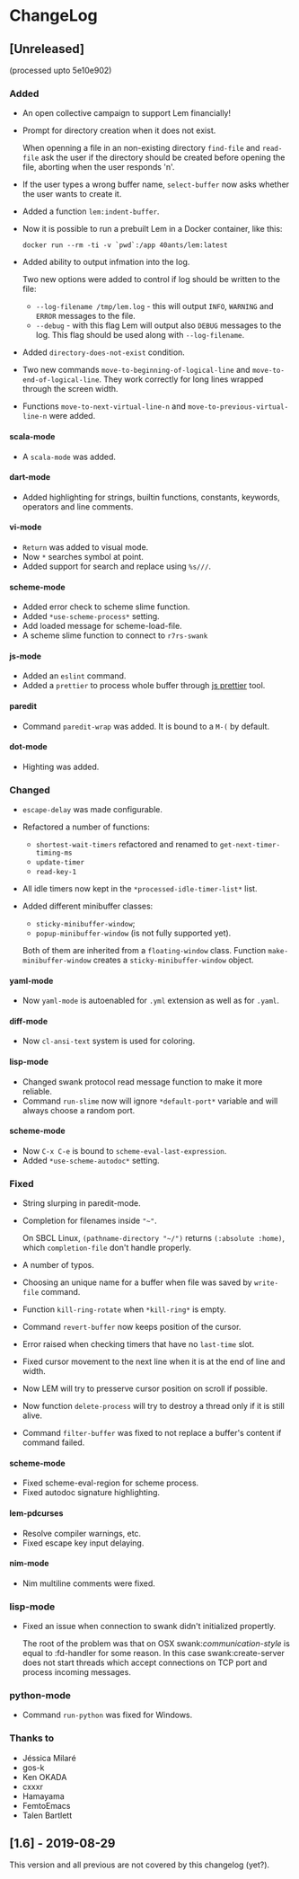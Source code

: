 # ChangeLog

## [Unreleased]

(processed upto 5e10e902)

### Added

* An open collective campaign to support Lem financially!
* Prompt for directory creation when it does not exist.

  When openning a file in an non-existing directory `find-file`
  and `read-file` ask the user if the directory should be
  created before opening the file, aborting when the user
  responds 'n'.
* If the user types a wrong buffer name, `select-buffer` now asks
  whether the user wants to create it.
* Added a function `lem:indent-buffer`.
* Now it is possible to run a prebuilt Lem in a Docker container, like this:

  ```
  docker run --rm -ti -v `pwd`:/app 40ants/lem:latest
  ```

* Added ability to output infmation into the log.

  Two new options were added to control if log should be written to the file:

  * `--log-filename /tmp/lem.log` - this will output `INFO`, `WARNING`
    and `ERROR` messages to the file.
  * `--debug` - with this flag Lem will output also `DEBUG` messages to the log.
    This flag should be used along with `--log-filename`.
* Added `directory-does-not-exist` condition.
* Two new commands `move-to-beginning-of-logical-line` and `move-to-end-of-logical-line`.
  They work correctly for long lines wrapped through the screen width.
* Functions `move-to-next-virtual-line-n` and `move-to-previous-virtual-line-n` were added.
  
#### scala-mode

* A `scala-mode` was added.

#### dart-mode

* Added highlighting for strings, builtin functions, constants, keywords, operators and
  line comments.
  
#### vi-mode

* `Return` was added to visual mode.
* Now `*` searches symbol at point.
* Added support for search and replace using `%s///`.

#### scheme-mode

* Added error check to scheme slime function.
* Added `*use-scheme-process*` setting.
* Add loaded message for scheme-load-file.
* A scheme slime function to connect to `r7rs-swank`

#### js-mode

* Added an `eslint` command.
* Added a `prettier` to process whole buffer through [js prettier](https://prettier.io/) tool.

#### paredit

* Command `paredit-wrap` was added. It is bound to a `M-(` by default.

#### dot-mode

* Highting was added.

### Changed

* `escape-delay` was made configurable.
* Refactored a number of functions:

  - `shortest-wait-timers` refactored and renamed to `get-next-timer-timing-ms`
  - `update-timer`
  - `read-key-1`

* All idle timers now kept in the `*processed-idle-timer-list*` list.
* Added different minibuffer classes:

  * `sticky-minibuffer-window`;
  * `popup-minibuffer-window` (is not fully supported yet).
  
  Both of them are inherited from a `floating-window` class.
  Function `make-minibuffer-window` creates a `sticky-minibuffer-window` object.

#### yaml-mode

* Now `yaml-mode` is autoenabled for `.yml` extension as well as for `.yaml`.

#### diff-mode

* Now `cl-ansi-text` system is used for coloring.
  
#### lisp-mode

* Changed swank protocol read message function to make it more reliable.
* Command `run-slime` now will ignore `*default-port*` variable and will
  always choose a random port.

#### scheme-mode

* Now `C-x C-e` is bound to `scheme-eval-last-expression`.
* Added `*use-scheme-autodoc*` setting.

### Fixed

* String slurping in paredit-mode.
* Completion for filenames inside `"~"`.

  On SBCL Linux, `(pathname-directory "~/")` returns `(:absolute :home)`,
  which `completion-file` don't handle properly.
* A number of typos.
* Choosing an unique name for a buffer when file was saved by `write-file` command.
* Function `kill-ring-rotate` when `*kill-ring*` is empty.
* Command `revert-buffer` now keeps position of the cursor.
* Error raised when checking timers that have no ``last-time`` slot.
* Fixed cursor movement to the next line when it is at the end of line and width.
* Now LEM will try to presserve cursor position on scroll if possible.
* Now function `delete-process` will try to destroy a thread only if it is still alive.
* Command `filter-buffer` was fixed to not replace a buffer's content if command failed.

#### scheme-mode

* Fixed scheme-eval-region for scheme process.
* Fixed autodoc signature highlighting.

#### lem-pdcurses

* Resolve compiler warnings, etc.
* Fixed escape key input delaying.

#### nim-mode

* Nim multiline comments were fixed.

### lisp-mode

* Fixed an issue when connection to swank didn't initialized propertly.

  The root of the problem was that on OSX swank:*communication-style* is equal to :fd-handler
  for some reason. In this case swank:create-server does not start threads which
  accept connections on TCP port and process incoming messages.
  
### python-mode

* Command `run-python` was fixed for Windows.

  
### Thanks to

* Jéssica Milaré
* gos-k
* Ken OKADA
* cxxxr
* Hamayama
* FemtoEmacs
* Talen Bartlett

## [1.6] - 2019-08-29

This version and all previous are not covered by this changelog (yet?).
